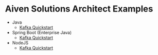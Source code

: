 # Aiven Solutions Architect Examples

- Java
  - [Kafka Quickstart](https://github.com/davidespo/aiven-sa-examples/tree/master/java/quickstart-kafka)
- Spring Boot (Enterprise Java)
  - [Kafka Quickstart](https://github.com/davidespo/aiven-sa-examples/tree/master/springboot/quickstart-kafka)
- NodeJS
  - [Kafka Quickstart](https://github.com/davidespo/aiven-sa-examples/tree/master/nodejs/quickstart-kafka)
